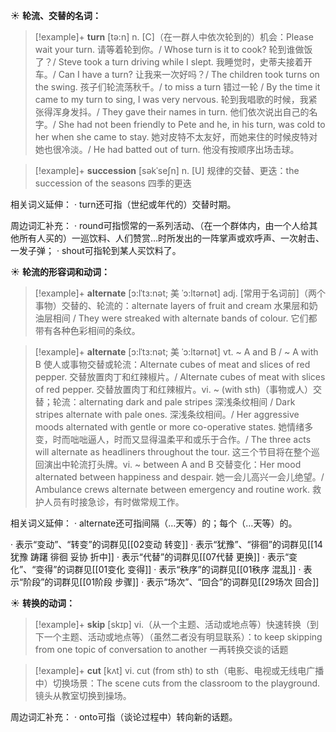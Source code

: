 ☀ <span class="category">**轮流、交替的名词：**</span>
>[!example]+ <span class="vocabulary">**turn**</span> [tə:n] 
> <span class="definition">n. [C]（在一群人中依次轮到的）机会：</span>Please wait your turn. 请等着轮到你。/ Whose turn is it to cook? 轮到谁做饭了？/ Steve took a turn driving while I slept. 我睡觉时，史蒂夫接着开车。/ Can I have a turn? 让我来一次好吗？/ The children took turns on the swing. 孩子们轮流荡秋千。/ to miss a turn 错过一轮 / By the time it came to my turn to sing, I was very nervous. 轮到我唱歌的时候，我紧张得浑身发抖。/ They gave their names in turn. 他们依次说出自己的名字。/ She had not been friendly to Pete and he, in his turn, was cold to her when she came to stay. 她对皮特不太友好，而她来住的时候皮特对她也很冷淡。/ He had batted out of turn. 他没有按顺序出场击球。
           
>[!example]+ <span class="vocabulary">**succession**</span> [səkˈseʃn]
> <span class="definition">n. [U] 规律的交替、更迭：</span>the succession of the seasons 四季的更迭

相关词义延伸：
· turn还可指（世纪或年代的）交替时期。

周边词汇补充：
· round可指惯常的一系列活动、（在一个群体内，由一个人给其他所有人买的）一巡饮料、人们赞赏…时所发出的一阵掌声或欢呼声、一次射击、一发子弹；
· shout可指轮到某人买饮料了。

☀ <span class="category">**轮流的形容词和动词：**</span>
>[!example]+ <span class="vocabulary">**alternate**</span> [ɔ:lˈtɜ:nət; 美 ˈɔ:ltərnət]
> <span class="definition">adj. [常用于名词前]（两个事物）交替的、轮流的：</span>alternate layers of fruit and cream 水果层和奶油层相间 / They were streaked with alternate bands of colour. 它们都带有各种色彩相间的条纹。
           
>[!example]+ <span class="vocabulary">**alternate**</span> [ɔ:lˈtɜ:nət; 美 ˈɔ:ltərnət]
> <span class="definition">vt. ~ A and B / ~ A with B 使人或事物交替或轮流：</span>Alternate cubes of meat and slices of red pepper. 交替放置肉丁和红辣椒片。/ Alternate cubes of meat with slices of red pepper. 交替放置肉丁和红辣椒片。<span class="definition">vi. ~ (with sth)（事物或人）交替；轮流：</span>alternating dark and pale stripes 深浅条纹相间 / Dark stripes alternate with pale ones. 深浅条纹相间。/ Her aggressive moods alternated with gentle or more co-operative states. 她情绪多变，时而咄咄逼人，时而又显得温柔平和或乐于合作。/ The three acts will alternate as headliners throughout the tour. 这三个节目将在整个巡回演出中轮流打头牌。<span class="definition">vi. ~ between A and B 交替变化：</span>Her mood alternated between happiness and despair. 她一会儿高兴一会儿绝望。/ Ambulance crews alternate between emergency and routine work. 救护人员有时接急诊，有时做常规工作。

相关词义延伸：
· alternate还可指间隔（…天等）的；每个（…天等）的。

· 表示“变动”、“转变”的词群见[[02变动 转变]]
· 表示“犹豫”、“徘徊”的词群见[[14犹豫 踌躇 徘徊 妥协 折中]]
· 表示“代替”的词群见[[07代替 更换]]
· 表示“变化”、“变得”的词群见[[01变化 变得]]
· 表示“秩序”的词群见[[01秩序 混乱]]
· 表示“阶段”的词群见[[01阶段 步骤]]
· 表示“场次”、“回合”的词群见[[29场次 回合]]

☀ <span class="category">**转换的动词：**</span>
>[!example]+ <span class="vocabulary">**skip**</span> [skɪp] 
> <span class="definition">vi.（从一个主题、活动或地点等）快速转换（到下一个主题、活动或地点等）（虽然二者没有明显联系）：</span>to keep skipping from one topic of conversation to another 一再转换交谈的话题 

>[!example]+ <span class="vocabulary">**cut**</span> [kʌt] 
> <span class="definition">vi. cut (from sth) to sth（电影、电视或无线电广播中）切换场景：</span>The scene cuts from the classroom to the playground. 镜头从教室切换到操场。

周边词汇补充：
· onto可指（谈论过程中）转向新的话题。

